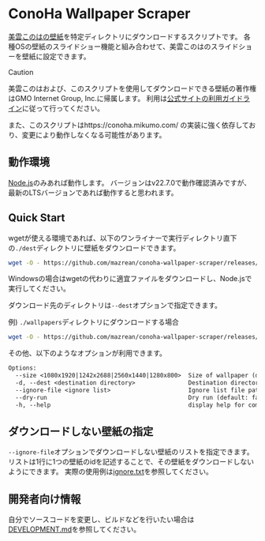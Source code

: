 # ConoHa Wallpaper Scraper

[美雲このはの壁紙](https://conoha.mikumo.com/wallpaper/)を特定ディレクトリにダウンロードするスクリプトです。
各種OSの壁紙のスライドショー機能と組み合わせて、美雲このはのスライドショーを壁紙に設定できます。

> [!CAUTION]
> 美雲このはおよび、このスクリプトを使用してダウンロードできる壁紙の著作権はGMO Internet Group, Inc.に帰属します。
> 利用は[公式サイトの利用ガイドライン](https://conoha.mikumo.com/guideline/)に従って行ってください。
>
> また、このスクリプトはhttps://conoha.mikumo.com/ の実装に強く依存しており、変更により動作しなくなる可能性があります。

## 動作環境

[Node.js](https://nodejs.org/)のみあれば動作します。
バージョンはv22.7.0で動作確認済みですが、最新のLTSバージョンであれば動作すると思われます。

## Quick Start

wgetが使える環境であれば、以下のワンライナーで実行ディレクトリ直下の`./dest`ディレクトリに壁紙をダウンロードできます。
```bash
wget -O - https://github.com/mazrean/conoha-wallpaper-scraper/releases/latest/download/main.mjs | node --input-type=module -
```
Windowsの場合はwgetの代わりに適宜ファイルをダウンロードし、Node.jsで実行してください。

ダウンロード先のディレクトリは`--dest`オプションで指定できます。

例) `./wallpapers`ディレクトリにダウンロードする場合
```bash
wget -O - https://github.com/mazrean/conoha-wallpaper-scraper/releases/latest/download/main.mjs | node --input-type=module - --dest ./wallpapers
```

その他、以下のようなオプションが利用できます。
```txt
Options:
  --size <1080x1920|1242x2688|2560x1440|1280x800>  Size of wallpaper (default: "2560x1440")
  -d, --dest <destination directory>               Destination directory (default: "dest")
  --ignore-file <ignore list>                      Ignore list file path(default: ignore.txt)
  --dry-run                                        Dry run (default: false)
  -h, --help                                       display help for command
```

## ダウンロードしない壁紙の指定

`--ignore-file`オプションでダウンロードしない壁紙のリストを指定できます。
リストは1行に1つの壁紙のidを記述することで、その壁紙をダウンロードしないようにできます。
実際の使用例は[ignore.txt](./example/ignore.txt)を参照してください。

## 開発者向け情報

自分でソースコードを変更し、ビルドなどを行いたい場合は[DEVELOPMENT.md](./DEVELOPMENT.md)を参照してください。
